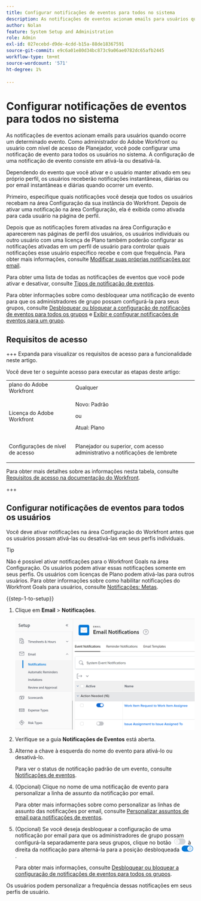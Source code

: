 ```yaml
---
title: Configurar notificações de eventos para todos no sistema
description: As notificações de eventos acionam emails para usuários quando ocorre um determinado evento. Como administrador do Adobe Workfront ou usuário com nível de acesso de Planejador, você pode configurar uma notificação de evento para todos os usuários no sistema. A configuração de uma notificação de evento consiste em ativá-la ou desativá-la.
author: Nolan
feature: System Setup and Administration
role: Admin
exl-id: 027ecebd-d9de-4cdd-b15a-88de18367591
source-git-commit: e9c6a01e80d34bc873c9a06ae0782dc65afb2445
workflow-type: tm+mt
source-wordcount: '571'
ht-degree: 1%

---
```


# Configurar notificações de eventos para todos no sistema

<!-- Audited: 1/2024 -->

<!--DON'T DELETE, DRAFT OR HIDE THIS ARTICLE. IT IS LINKED TO THE PRODUCT, THROUGH THE CONTEXT SENSITIVE HELP LINKS-->

As notificações de eventos acionam emails para usuários quando ocorre um determinado evento. Como administrador do Adobe Workfront ou usuário com nível de acesso de Planejador, você pode configurar uma notificação de evento para todos os usuários no sistema. A configuração de uma notificação de evento consiste em ativá-la ou desativá-la.

<!--Alina annotation on the word "all" in 2nd sentence: abive, drafted and remains QS only-->

Dependendo do evento que você ativar e o usuário manter ativado em seu próprio perfil, os usuários receberão notificações instantâneas, diárias ou por email instantâneas e diárias quando ocorrer um evento.

Primeiro, especifique quais notificações você deseja que todos os usuários recebam na área Configuração da sua instância do Workfront. Depois de ativar uma notificação na área Configuração, ela é exibida como ativada para cada usuário na página de perfil.

Depois que as notificações forem ativadas na área Configuração e aparecerem nas páginas de perfil dos usuários, os usuários individuais ou outro usuário com uma licença de Plano também poderão configurar as notificações ativadas em um perfil de usuário para controlar quais notificações esse usuário específico recebe e com que frequência. Para obter mais informações, consulte [Modificar suas próprias notificações por email](../../../workfront-basics/using-notifications/activate-or-deactivate-your-own-event-notifications.md).

Para obter uma lista de todas as notificações de eventos que você pode ativar e desativar, consulte [Tipos de notificação de eventos](../../../administration-and-setup/manage-workfront/emails/event-notifications-available-in-wf.md).

Para obter informações sobre como desbloquear uma notificação de evento para que os administradores de grupo possam configurá-la para seus grupos, consulte [Desbloquear ou bloquear a configuração de notificações de eventos para todos os grupos](../../../administration-and-setup/manage-workfront/emails/unlock-configuration-of-event-notifications-for-groups.md) e [Exibir e configurar notificações de eventos para um grupo](../../../administration-and-setup/manage-groups/create-and-manage-groups/view-and-configure-event-notifications-group.md).

## Requisitos de acesso

+++ Expanda para visualizar os requisitos de acesso para a funcionalidade neste artigo.

Você deve ter o seguinte acesso para executar as etapas deste artigo:

<table style="table-layout:auto"> 
 <col> 
 <col> 
 <tbody> 
  <tr> 
   <td role="rowheader">plano do Adobe Workfront</td> 
   <td>Qualquer</td> 
  </tr> 
  <tr> 
   <td role="rowheader">Licença do Adobe Workfront</td> 
   <td> <p>Novo: Padrão</p>
 <p>ou</p> 
<p>Atual: Plano</p> 
</td> 
  </tr> 
  <tr> 
   <td role="rowheader">Configurações de nível de acesso</td> 
   <td> <p>Planejador ou superior, com acesso administrativo a notificações de lembrete</p> </td> 
  </tr> 
 </tbody> 
</table>

Para obter mais detalhes sobre as informações nesta tabela, consulte [Requisitos de acesso na documentação do Workfront](/help/quicksilver/administration-and-setup/add-users/access-levels-and-object-permissions/access-level-requirements-in-documentation.md).

+++

## Configurar notificações de eventos para todos os usuários

Você deve ativar notificações na área Configuração do Workfront antes que os usuários possam ativá-las ou desativá-las em seus perfis individuais.

>[!TIP]
>
>Não é possível ativar notificações para o Workfront Goals na área Configuração. Os usuários podem ativar essas notificações somente em seus perfis. Os usuários com licenças de Plano podem ativá-las para outros usuários. Para obter informações sobre como habilitar notificações do Workfront Goals para usuários, consulte [Notificações: Metas](../../../workfront-basics/using-notifications/notifications-goals.md).

{{step-1-to-setup}}

1. Clique em **Email** > **Notificações**.

   ![Área Notificações em emails de configuração](assets/notifications-area-under-setup-emails.png)


1. Verifique se a guia **Notificações de Eventos** está aberta.
1. Alterne a chave à esquerda do nome do evento para ativá-lo ou desativá-lo.

   Para ver o status de notificação padrão de um evento, consulte [Notificações de eventos](../../../workfront-basics/using-notifications/event-notifications.md).

1. (Opcional) Clique no nome de uma notificação de evento para personalizar a linha de assunto da notificação por email.

   Para obter mais informações sobre como personalizar as linhas de assunto das notificações por email, consulte [Personalizar assuntos de email para notificações de eventos](../../../administration-and-setup/manage-workfront/emails/custom-email-subjects-event-notification.md).

1. (Opcional) Se você deseja desbloquear a configuração de uma notificação por email para que os administradores de grupo possam configurá-la separadamente para seus grupos, clique no botão ![Bloquear](assets/lock-toggle-button.png) à direita da notificação para alterná-la para a posição desbloqueada ![Desbloquear alternar](assets/unlock-toggle-button.png).

   Para obter mais informações, consulte [Desbloquear ou bloquear a configuração de notificações de eventos para todos os grupos](../../../administration-and-setup/manage-workfront/emails/unlock-configuration-of-event-notifications-for-groups.md).

Os usuários podem personalizar a frequência dessas notificações em seus perfis de usuário.
